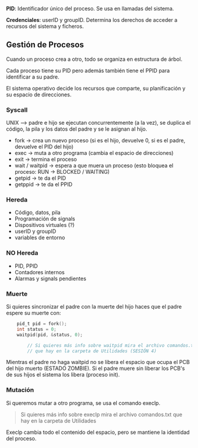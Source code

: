 **PID**: Identificador único del proceso. Se usa en llamadas del sistema.

**Credenciales**: userID y groupID. Determina los derechos de acceder a recursos del sistema y ficheros.

## Gestión de Procesos

Cuando un proceso crea a otro, todo se organiza en estructura de árbol.

Cada proceso tiene su PID pero además también tiene el PPID para identificar a su padre.

El sistema operativo decide los recursos que comparte, su planificación y su espacio de direcciones.

### Syscall

UNIX --> padre e hijo se ejecutan concurrentemente (a la vez), se duplica el código, la pila y los datos del padre y se le asignan al hijo.
- fork -> crea un nuevo proceso (si es el hijo, devuelve 0, si es el padre, devuelve el PID del hijo)
- exec -> muta a otro programa (cambia el espacio de direcciones)
- exit -> termina el proceso
- wait / waitpid -> espera a que muera un proceso (esto bloquea el proceso: RUN -> BLOCKED / WAITING)
- getpid -> te da el PID
- getppid -> te da el PPID

### Hereda

- Código, datos, pila
- Programación de signals
- Dispositivos virtuales (?)
- userID y groupID
- variables de entorno

### NO Hereda

- PID, PPID
- Contadores internos
- Alarmas y signals pendientes

### Muerte

Si quieres sincronizar el padre con la muerte del hijo haces que el padre espere su muerte con:

```c
    pid_t pid = fork();
    int status = 0;
    waitpid(pid, &status, 0);

        // Si quieres más info sobre waitpid mira el archivo comandos.txt
        // que hay en la carpeta de Utilidades (SESIÓN 4)
```

Mientras el padre no haga waitpid no se libera el espacio que ocupa el PCB del hijo muerto (ESTADO ZOMBIE). Si el padre muere sin liberar los PCB's de sus hijos el sistema los libera (proceso init).

### Mutación

Si queremos mutar a otro programa, se usa el comando execlp.

> Si quieres más info sobre execlp mira el archivo comandos.txt que hay en la carpeta de Utilidades

Execlp cambia todo el contenido del espacio, pero se mantiene la identidad del proceso.
